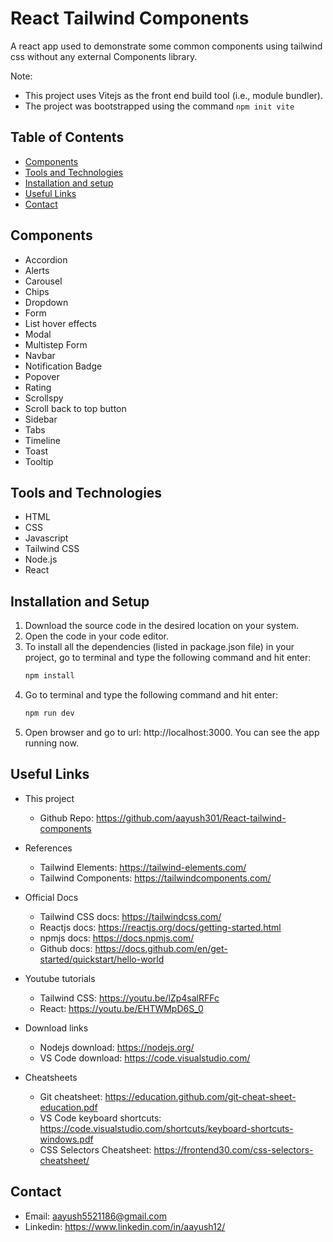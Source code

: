 # React Tailwind Components
A react app used to demonstrate some common components using tailwind css without any external Components library.  

Note:
- This project uses Vitejs as the front end build tool (i.e., module bundler).
- The project was bootstrapped using the command `npm init vite`

## Table of Contents
* [Components](#components)
* [Tools and Technologies](#tools-and-technologies)
* [Installation and setup](#installation-and-setup)
* [Useful Links](#useful-links)
* [Contact](#contact)


## Components
- Accordion
- Alerts
- Carousel
- Chips
- Dropdown
- Form
- List hover effects
- Modal
- Multistep Form
- Navbar
- Notification Badge
- Popover
- Rating
- Scrollspy
- Scroll back to top button
- Sidebar
- Tabs
- Timeline
- Toast
- Tooltip

## Tools and Technologies
- HTML
- CSS
- Javascript
- Tailwind CSS
- Node.js
- React

## Installation and Setup
1. Download the source code in the desired location on your system.
2. Open the code in your code editor.
3. To install all the dependencies (listed in package.json file) in your project, go to terminal and type the following command and hit enter:
	```sh
	npm install
	```
4. Go to terminal and type the following command and hit enter:
	```sh
	npm run dev
	```
5. Open browser and go to url: http://localhost:3000. You can see the app running now.


## Useful Links
- This project
  - Github Repo: https://github.com/aayush301/React-tailwind-components

- References
  - Tailwind Elements: https://tailwind-elements.com/
  - Tailwind Components: https://tailwindcomponents.com/

- Official Docs
  - Tailwind CSS docs: https://tailwindcss.com/
  - Reactjs docs: https://reactjs.org/docs/getting-started.html
  - npmjs docs: https://docs.npmjs.com/
  - Github docs: https://docs.github.com/en/get-started/quickstart/hello-world

- Youtube tutorials
  - Tailwind CSS: https://youtu.be/lZp4salRFFc
  - React: https://youtu.be/EHTWMpD6S_0

- Download links
  - Nodejs download: https://nodejs.org/
  - VS Code download: https://code.visualstudio.com/

- Cheatsheets
  - Git cheatsheet: https://education.github.com/git-cheat-sheet-education.pdf
  - VS Code keyboard shortcuts: https://code.visualstudio.com/shortcuts/keyboard-shortcuts-windows.pdf
  - CSS Selectors Cheatsheet: https://frontend30.com/css-selectors-cheatsheet/


## Contact
- Email: aayush5521186@gmail.com
- Linkedin: https://www.linkedin.com/in/aayush12/
